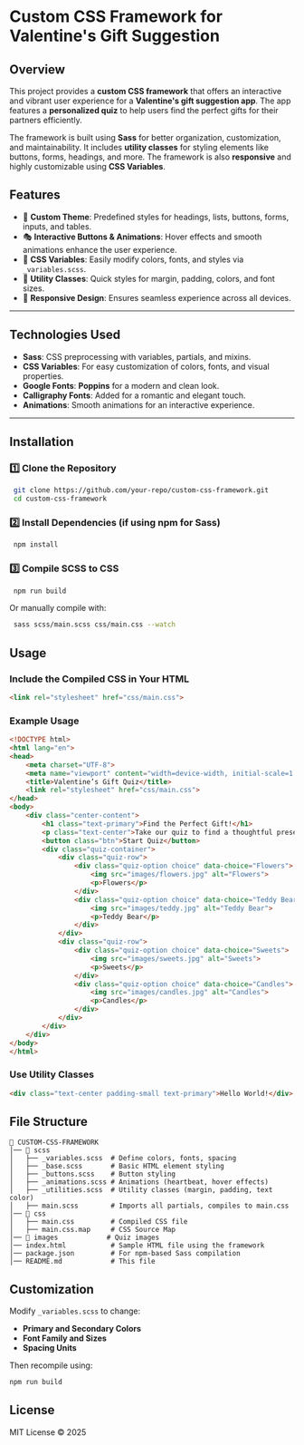 # Custom CSS Framework for Valentine's Gift Suggestion

## Overview

This project provides a **custom CSS framework** that offers an interactive and vibrant user experience for a **Valentine's gift suggestion app**. The app features a **personalized quiz** to help users find the perfect gifts for their partners efficiently.

The framework is built using **Sass** for better organization, customization, and maintainability. It includes **utility classes** for styling elements like buttons, forms, headings, and more. The framework is also **responsive** and highly customizable using **CSS Variables**.

## Features

- 💖 **Custom Theme**: Predefined styles for headings, lists, buttons, forms, inputs, and tables.
- 🎭 **Interactive Buttons & Animations**: Hover effects and smooth animations enhance the user experience.
- 🎨 **CSS Variables**: Easily modify colors, fonts, and styles via `_variables.scss`.
- 📏 **Utility Classes**: Quick styles for margin, padding, colors, and font sizes.
- 📱 **Responsive Design**: Ensures seamless experience across all devices.

---

## Technologies Used

- **Sass**: CSS preprocessing with variables, partials, and mixins.
- **CSS Variables**: For easy customization of colors, fonts, and visual properties.
- **Google Fonts**: **Poppins** for a modern and clean look.
- **Calligraphy Fonts**: Added for a romantic and elegant touch.
- **Animations**: Smooth animations for an interactive experience.

---

## Installation

### 1️⃣ Clone the Repository
```sh
 git clone https://github.com/your-repo/custom-css-framework.git
 cd custom-css-framework
```

### 2️⃣ Install Dependencies (if using npm for Sass)
```sh
 npm install
```

### 3️⃣ Compile SCSS to CSS
```sh
 npm run build
```
Or manually compile with:
```sh
 sass scss/main.scss css/main.css --watch
```

## Usage
### Include the Compiled CSS in Your HTML
```html
<link rel="stylesheet" href="css/main.css">
```

### Example Usage
```html
<!DOCTYPE html>
<html lang="en">
<head>
    <meta charset="UTF-8">
    <meta name="viewport" content="width=device-width, initial-scale=1.0">
    <title>Valentine’s Gift Quiz</title>
    <link rel="stylesheet" href="css/main.css">
</head>
<body>
    <div class="center-content">
        <h1 class="text-primary">Find the Perfect Gift!</h1>
        <p class="text-center">Take our quiz to find a thoughtful present for your loved one.</p>
        <button class="btn">Start Quiz</button>
        <div class="quiz-container">
            <div class="quiz-row">
                <div class="quiz-option choice" data-choice="Flowers">
                    <img src="images/flowers.jpg" alt="Flowers">
                    <p>Flowers</p>
                </div>
                <div class="quiz-option choice" data-choice="Teddy Bear">
                    <img src="images/teddy.jpg" alt="Teddy Bear">
                    <p>Teddy Bear</p>
                </div>
            </div>
            <div class="quiz-row">
                <div class="quiz-option choice" data-choice="Sweets">
                    <img src="images/sweets.jpg" alt="Sweets">
                    <p>Sweets</p>
                </div>
                <div class="quiz-option choice" data-choice="Candles">
                    <img src="images/candles.jpg" alt="Candles">
                    <p>Candles</p>
                </div>
            </div>
        </div>
    </div>
</body>
</html>
```

### Use Utility Classes
```html
<div class="text-center padding-small text-primary">Hello World!</div>
```

## File Structure
```
📁 CUSTOM-CSS-FRAMEWORK
│── 📁 scss
│   ├── _variables.scss  # Define colors, fonts, spacing
│   ├── _base.scss       # Basic HTML element styling
│   ├── _buttons.scss    # Button styling
│   ├── _animations.scss # Animations (heartbeat, hover effects)
│   ├── _utilities.scss  # Utility classes (margin, padding, text color)
│   ├── main.scss        # Imports all partials, compiles to main.css
│── 📁 css
│   ├── main.css         # Compiled CSS file
│   ├── main.css.map     # CSS Source Map
│── 📁 images            # Quiz images
│── index.html           # Sample HTML file using the framework
│── package.json         # For npm-based Sass compilation
│── README.md            # This file
```

## Customization
Modify `_variables.scss` to change:
- **Primary and Secondary Colors**
- **Font Family and Sizes**
- **Spacing Units**

Then recompile using:
```sh
npm run build
```

## License
MIT License © 2025
